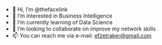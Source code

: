 - 👋 Hi, I’m @thefacelink
- 👀 I’m interested in Business Intelligence
- 🌱 I’m currently learning of Data Science
- 💞️ I’m looking to collaborate on improve my network skills
- 📫 You can reach me via e-mail: efzetraker@gmail.com

<!---
thefacelink/thefacelink is a ✨ special ✨ repository because its `README.md` (this file) appears on your GitHub profile.
You can click the Preview link to take a look at your changes.
--->

